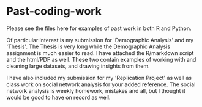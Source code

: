 # Past-coding-work

Please see the files here for examples of past work in both R and Python. 

Of particular interest is my submission for 'Demographic Analysis' and my 'Thesis'. The Thesis is very long while the Demographic Analysis assignment is much easier to read. I have attached the R/markdown script and the html/PDF as well. These two contain examples of working with and cleaning large datasets, and drawing insights from them.

I have also included my submission for my 'Replication Project' as well as class work on social network analysis for your added reference. The social network analysis is weekly homework, mistakes and all, but I thought it would be good to have on record as well.
